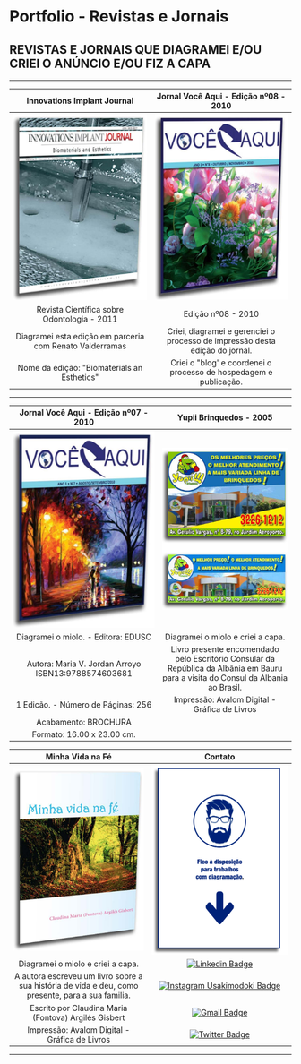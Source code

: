# Portfolio - Revistas e Jornais
## REVISTAS E JORNAIS QUE DIAGRAMEI E/OU CRIEI O ANÚNCIO E/OU FIZ A CAPA

----

**Innovations Implant Journal** | **Jornal Você Aqui - Edição nº08 - 2010**
:---------------------------:|:------------------------------:
![](/revistas-jornais/003-revista-cientifica-odontologia-innovations-implant-journal-volume-6-numero-edicao-1-2011.jpg)  | ![](/revistas-jornais/002-jornal-voce-aqui-numero-edicao-8-2010.jpg) 
Revista Científica sobre Odontologia - 2011 | Edição nº08 - 2010
Diagramei esta edição em parceria com Renato Valderramas | Criei, diagramei e gerenciei o processo de impressão desta edição do jornal.
Nome da edição: "Biomaterials an Esthetics" | Criei o "blog' e coordenei o processo de hospedagem e publicação.

----

**Jornal Você Aqui - Edição nº07 - 2010** | **Yupii Brinquedos - 2005**
:--------------------:|:-----------:
![](/revistas-jornais/001-jornal-voce-aqui-numero-edicao-7-2010.jpg) | ![](/revistas-jornais/004-anuncio-jornal-da-cidade-revista-atencao-yupii-brinquedos-2005.jpg) |
Diagramei o miolo. - Editora: EDUSC | Diagramei o miolo e criei a capa.
Autora: Maria V. Jordan Arroyo ISBN13:9788574603681 | Livro presente encomendado pelo Escritório Consular da República da Albânia em Bauru para a visita do Consul da Albania ao Brasil.
1 Edicão. - Número de Páginas: 256 | Impressão: Avalom Digital - Gráfica de Livros
Acabamento: BROCHURA | 
Formato: 16.00 x 23.00 cm. |
 

**Minha Vida na Fé** | **Contato** 
:---------------------------:|:---------------------------:
![](/livros-capas/005-livro-presente-minha-vida-na-fe-2012.jpg)| ![](/livros-capas/006-livros-revistas-contato.jpg)
Diagramei o miolo e criei a capa. | [![Linkedin Badge](https://img.shields.io/badge/-Emanuel-blue?style=flat-square&logo=Linkedin&logoColor=white&link=https://www.linkedin.com/in/gimaranes/)](https://www.linkedin.com/in/gimaranes/)
A autora escreveu um livro sobre a sua história de vida e deu, como presente, para a sua familia. | [![Instagram Usakimodoki Badge](https://img.shields.io/badge/-3dguima-blueviolet?style=flat-square&logo=Instagram&logoColor=white&link=https://www.instagram.com/usakimodoki/)](https://www.instagram.com/3dguima/)
Escrito por Claudina Maria (Fontova) Argilés Gisbert | [![Gmail Badge](https://img.shields.io/badge/-Emanuel-c14438?style=flat-square&logo=Gmail&logoColor=white&link=mailto:3dguima@gmail.com@gmail.com)](mailto:3dguima@gmail.com)
Impressão: Avalom Digital - Gráfica de Livros | [![Twitter Badge](https://img.shields.io/badge/-_3DGuima-1ca0f1?style=flat&labelColor=1ca0f1&logo=twitter&logoColor=white&link=https://twitter.com/_3dguima&)](https://twitter.com/_3DGuima)

----

